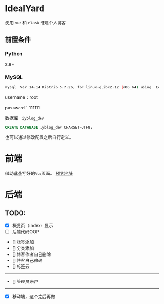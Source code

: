# IdealYard

使用 `Vue` 和 `Flask` 搭建个人博客
## 前置条件
### Python

3.6+

### MySQL

```bash
mysql  Ver 14.14 Distrib 5.7.26, for linux-glibc2.12 (x86_64) using  EditLine wrapper
```
username：root

password：111111

数据库：`iyblog_dev`
```sql
CREATE DATABASE iyblog_dev CHARSET=UTF8;
```

也可以通过修改配置之后自行定义。
# 前端

借助[此处](https://github.com/shimh-develop/blog-vue-springboot)写好的`Vue`页面。
[预览地址](http://shiminghui.top:8000/)

# 后端

## TODO:

- [x] 概览页（index）显示
- [ ] 后端代码OOP
- [] 标签添加
- [] 分类添加
- [] 博客作者自己删除
- [] 博客自己修改
- [] 标签云
---
- [] 管理员账户

---

- [x] 移动端，这个之后再做
